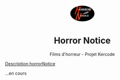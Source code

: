 <div align="center">
  <a href="#">
    <img src="public/images/logo.png" alt="Logo horrorNotice" height="60">
  </a>
  <h1 align="center">Horror Notice</h1>

  <p align="center">Films d'horreur - Projet Kercode</p>
</div>

 <a href="#description">Description horrorNotice</a>

...en cours
